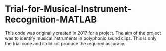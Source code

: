 # Trial-for-Musical-Instrument-Recognition-MATLAB

This code was originally created in 2017 for a project. The aim of the project was to identify musical instruments in polyphonic sound clips. This is only the trial code and it did not produce the required accuracy.
